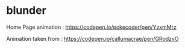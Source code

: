 # blunder

Home Page animation : https://codepen.io/pokecoder/pen/YzxmMrz

Animation taken from : https://codepen.io/callumacrae/pen/GRodzvO